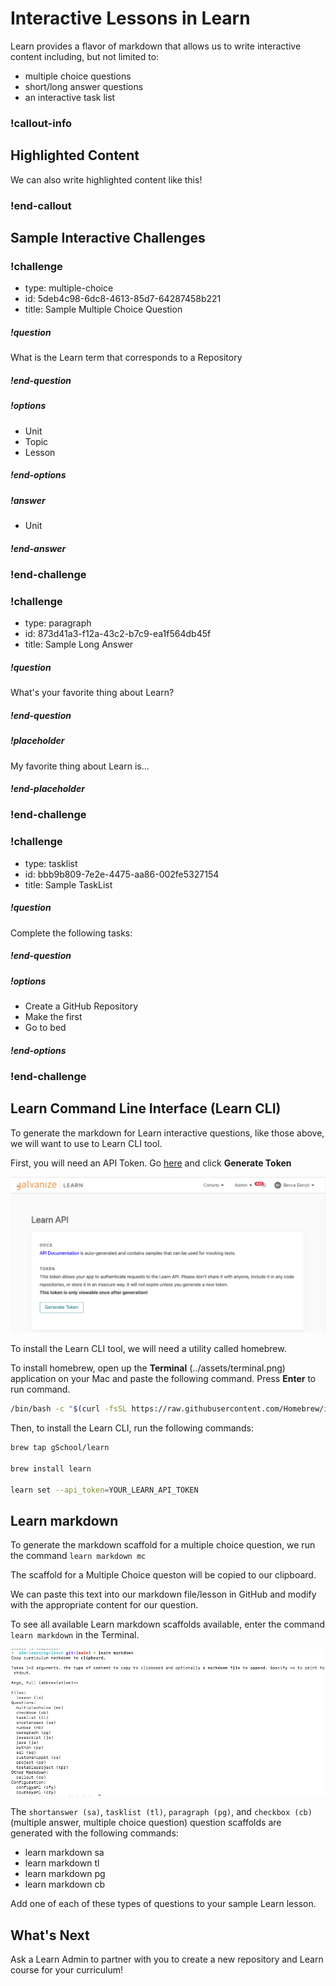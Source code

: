 # Interactive Lessons in Learn

Learn provides a flavor of markdown that allows us to write interactive content including, but not limited to:
- multiple choice questions
- short/long answer questions
- an interactive task list

<!-- available callout types: info, success, warning, danger, secondary  -->
### !callout-info

## Highlighted Content
We can also write highlighted content like this!

### !end-callout

## Sample Interactive Challenges

<!-- >>>>>>>>>>>>>>>>>>>>>> BEGIN CHALLENGE >>>>>>>>>>>>>>>>>>>>>> -->
<!-- Replace everything in square brackets [] and remove brackets  -->

### !challenge

* type: multiple-choice
* id: 5deb4c98-6dc8-4613-85d7-64287458b221
* title: Sample Multiple Choice Question
<!-- * points: [1] (optional, the number of points for scoring as a checkpoint) -->
<!-- * topics: [python, pandas] (optional the topics for analyzing points) -->

##### !question

What is the Learn term that corresponds to a Repository

##### !end-question

##### !options

* Unit
* Topic
* Lesson

##### !end-options

##### !answer

* Unit

##### !end-answer

### !end-challenge

<!-- ======================= END CHALLENGE ======================= -->


<!-- >>>>>>>>>>>>>>>>>>>>>> BEGIN CHALLENGE >>>>>>>>>>>>>>>>>>>>>> -->
<!-- Replace everything in square brackets [] and remove brackets  -->

### !challenge

* type: paragraph
* id: 873d41a3-f12a-43c2-b7c9-ea1f564db45f
* title: Sample Long Answer
<!-- * points: [1] (optional, the number of points for scoring as a checkpoint) -->
<!-- * topics: [python, pandas] (optional the topics for analyzing points) -->

##### !question

What's your favorite thing about Learn?

##### !end-question

##### !placeholder

My favorite thing about Learn is...

##### !end-placeholder

<!-- other optional sections -->
<!-- !hint - !end-hint (markdown, hidden, students click to view) -->
<!-- !rubric - !end-rubric (markdown, instructors can see while scoring a checkpoint) -->
<!-- !explanation - !end-explanation (markdown, students can see after answering correctly) -->

### !end-challenge


<!-- >>>>>>>>>>>>>>>>>>>>>> BEGIN CHALLENGE >>>>>>>>>>>>>>>>>>>>>> -->
<!-- Replace everything in square brackets [] and remove brackets  -->

### !challenge

* type: tasklist
* id: bbb9b809-7e2e-4475-aa86-002fe5327154
* title: Sample TaskList
<!-- * points: [1] (optional, the number of points for scoring as a checkpoint) -->
<!-- * topics: [python, pandas] (optional the topics for analyzing points) -->

##### !question

Complete the following tasks:

##### !end-question

##### !options

* Create a GitHub Repository
* Make the first 
* Go to bed

##### !end-options

<!-- other optional sections -->
<!-- !hint - !end-hint (markdown, hidden, students click to view) -->
<!-- !rubric - !end-rubric (markdown, instructors can see while scoring a checkpoint) -->
<!-- !explanation - !end-explanation (markdown, students can see after answering correctly) -->

### !end-challenge

<!-- ======================= END CHALLENGE ======================= -->

## Learn Command Line Interface (Learn CLI)

To generate the markdown for Learn interactive questions, like those above, we will want to use to Learn CLI tool.

First, you will need an API Token. Go [here](https://learn-2.galvanize.com/api_token) and click **Generate Token**

![Learn CLI API](../assets/interactive-generate-token.png)

To install the Learn CLI tool, we will need a utility called homebrew. 

To install homebrew, open up the **Terminal** (../assets/terminal.png) application on your Mac and paste the following command. Press **Enter** to run command.

```bash
/bin/bash -c "$(curl -fsSL https://raw.githubusercontent.com/Homebrew/install/HEAD/install.sh)"
```

Then, to install the Learn CLI, run the following commands:

```bash
brew tap gSchool/learn

brew install learn

learn set --api_token=YOUR_LEARN_API_TOKEN
```

## Learn markdown

To generate the markdown scaffold for a multiple choice question, we run the command `learn markdown mc`

The scaffold for a Multiple Choice queston will be copied to our clipboard.

We can paste this text into our markdown file/lesson in GitHub and modify with the appropriate content for our question.

To see all available Learn markdown scaffolds available, enter the command `learn markdown` in the Terminal.

![learn-markdown](../assets/interactive-markdown.png)

The `shortanswer (sa)`, `tasklist (tl)`, `paragraph (pg)`, and `checkbox (cb)` (multiple answer, multiple choice question) question scaffolds are generated with the following commands:
* learn markdown sa
* learn markdown tl
* learn markdown pg
* learn markdown cb

Add one of each of these types of questions to your sample Learn lesson.

## What's Next

Ask a Learn Admin to partner with you to create a new repository and Learn course for your curriculum!